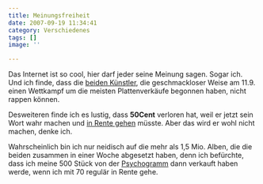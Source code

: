 ```yaml
---
title: Meinungsfreiheit
date: 2007-09-19 11:34:41
category: Verschiedenes
tags: []
image: ''

---
```


Das Internet ist so cool, hier darf jeder seine Meinung sagen. Sogar ich. Und ich finde, dass die [beiden Künstler](http://ap.google.com/article/ALeqM5ha6M8CK-wSSGAufa5wIoSfyma3pQ), die geschmackloser Weise am 11.9. einen Wettkampf um die meisten Plattenverkäufe begonnen haben, nicht rappen können.  

  

Desweiteren finde ich es lustig, dass **50Cent** verloren hat, weil er jetzt sein Wort wahr machen und [in Rente gehen](http://music.guardian.co.uk/urban/comment/story/0,,2171588,00.html) müsste. Aber das wird er wohl nicht machen, denke ich.  

  

Wahrscheinlich bin ich nur neidisch auf die mehr als 1,5 Mio. Alben, die die beiden zusammen in einer Woche abgesetzt haben, denn ich befürchte, dass ich meine 500 Stück von der [Psychogramm](http://www.audiacrecords.com) dann verkauft haben werde, wenn ich mit 70 regulär in Rente gehe.
